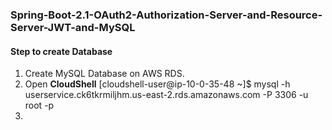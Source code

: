 ### Spring-Boot-2.1-OAuth2-Authorization-Server-and-Resource-Server-JWT-and-MySQL

#### Step to create Database
1. Create MySQL Database on AWS RDS.
2. Open **CloudShell**
    [cloudshell-user@ip-10-0-35-48 ~]$ mysql -h userservice.ck6tkrmiljhm.us-east-2.rds.amazonaws.com -P 3306 -u root -p 
3. 
    
